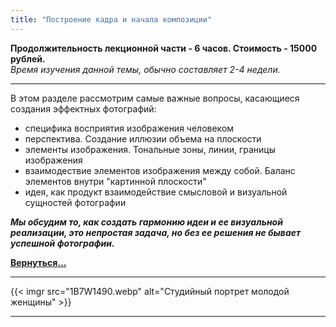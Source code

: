 ```yaml
---
title: "Построение кадра и начала композиции"
---
```

**Продолжительность лекционной части - 6 часов. Стоимость - 15000 рублей.** <br>
*Время изучения данной темы, обычно составляет 2-4 недели.*

---
В этом разделе рассмотрим самые важные вопросы, касающиеся создания эффектных фотографий:
  
- специфика восприятия изображения человеком
- перспектива. Создание иллюзии объема на плоскости
- элементы изображения. Тональные зоны, линии, границы изображения
- взаимодествие элементов изображения между собой. Баланс элементов внутри "картинной плоскости"
- идея, как продукт взаимодействие смысловой и визуальной сущностей фотографии

**_Мы обсудим то, как создать гармонию идеи и ее визуальной реализации, это непростая задача, но без ее решения не бывает успешной фотографии._**

**[Вернуться...](/training)**

---
{{< imgr src="1B7W1490.webp" alt="Студийный портрет молодой женщины" >}}

---
